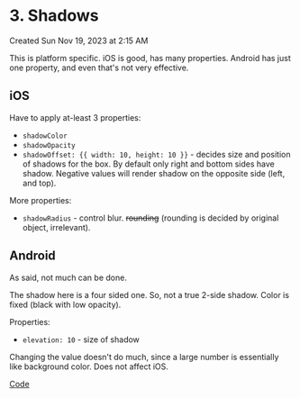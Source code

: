 # 3. Shadows
Created Sun Nov 19, 2023 at 2:15 AM

This is platform specific. 
iOS is good, has many properties.
Android has just one property, and even that's not very effective.

## iOS
Have to apply at-least 3 properties:
- `shadowColor`
- `shadowOpacity`
- `shadowOffset: {{ width: 10, height: 10 }}` - decides size and position of shadows for the box. By default only right and bottom sides have shadow. Negative values will render shadow on the opposite side (left, and top).

More properties:
- `shadowRadius` - control blur. ~~rounding~~ (rounding is decided by original object, irrelevant).

## Android
As said, not much can be done.

The shadow here is a four sided one. So, not a true 2-side shadow. 
Color is fixed (black with low opacity).

Properties:
- `elevation: 10` - size of shadow

Changing the value doesn't do much, since a large number is essentially like background color.
Does not affect iOS.


[Code](https://github.com/exemplar-codes/DoneWithIt/commit/06f68e4d83a20bf9fd11c04ab5fb51525054de23)